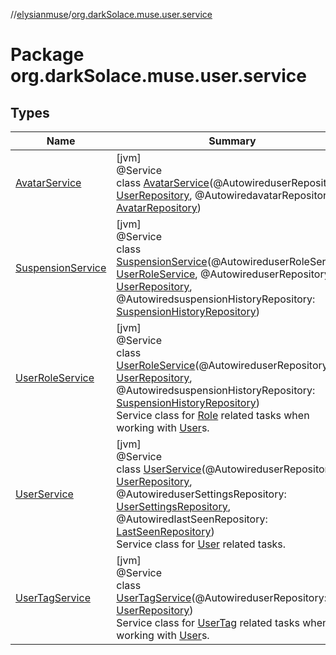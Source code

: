 //[elysianmuse](../../index.md)/[org.darkSolace.muse.user.service](index.md)

# Package org.darkSolace.muse.user.service

## Types

| Name | Summary |
|---|---|
| [AvatarService](-avatar-service/index.md) | [jvm]<br>@Service<br>class [AvatarService](-avatar-service/index.md)(@AutowireduserRepository: [UserRepository](../org.darkSolace.muse.user.repository/-user-repository/index.md), @AutowiredavatarRepository: [AvatarRepository](../org.darkSolace.muse.user.repository/-avatar-repository/index.md)) |
| [SuspensionService](-suspension-service/index.md) | [jvm]<br>@Service<br>class [SuspensionService](-suspension-service/index.md)(@AutowireduserRoleService: [UserRoleService](-user-role-service/index.md), @AutowireduserRepository: [UserRepository](../org.darkSolace.muse.user.repository/-user-repository/index.md), @AutowiredsuspensionHistoryRepository: [SuspensionHistoryRepository](../org.darkSolace.muse.user.repository/-suspension-history-repository/index.md)) |
| [UserRoleService](-user-role-service/index.md) | [jvm]<br>@Service<br>class [UserRoleService](-user-role-service/index.md)(@AutowireduserRepository: [UserRepository](../org.darkSolace.muse.user.repository/-user-repository/index.md), @AutowiredsuspensionHistoryRepository: [SuspensionHistoryRepository](../org.darkSolace.muse.user.repository/-suspension-history-repository/index.md))<br>Service class for [Role](../org.darkSolace.muse.user.model/-role/index.md) related tasks when working with [User](../org.darkSolace.muse.user.model/-user/index.md)s. |
| [UserService](-user-service/index.md) | [jvm]<br>@Service<br>class [UserService](-user-service/index.md)(@AutowireduserRepository: [UserRepository](../org.darkSolace.muse.user.repository/-user-repository/index.md), @AutowireduserSettingsRepository: [UserSettingsRepository](../org.darkSolace.muse.user.repository/-user-settings-repository/index.md), @AutowiredlastSeenRepository: [LastSeenRepository](../org.darkSolace.muse.lastSeen.repository/-last-seen-repository/index.md))<br>Service class for [User](../org.darkSolace.muse.user.model/-user/index.md) related tasks. |
| [UserTagService](-user-tag-service/index.md) | [jvm]<br>@Service<br>class [UserTagService](-user-tag-service/index.md)(@AutowireduserRepository: [UserRepository](../org.darkSolace.muse.user.repository/-user-repository/index.md))<br>Service class for [UserTag](../org.darkSolace.muse.user.model/-user-tag/index.md) related tasks when working with [User](../org.darkSolace.muse.user.model/-user/index.md)s. |
